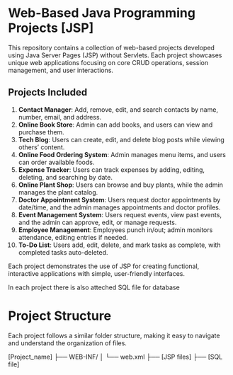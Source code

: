 # Web-Based Java Programming Projects [JSP]

This repository contains a collection of web-based projects developed using Java Server Pages (JSP) without Servlets. Each project showcases unique web applications focusing on core CRUD operations, session management, and user interactions.

## Projects Included

1. **Contact Manager**: Add, remove, edit, and search contacts by name, number, email, and address.
2. **Online Book Store**: Admin can add books, and users can view and purchase them.
3. **Tech Blog**: Users can create, edit, and delete blog posts while viewing others’ content.
4. **Online Food Ordering System**: Admin manages menu items, and users can order available foods.
5. **Expense Tracker**: Users can track expenses by adding, editing, deleting, and searching by date.
6. **Online Plant Shop**: Users can browse and buy plants, while the admin manages the plant catalog.
7. **Doctor Appointment System**: Users request doctor appointments by date/time, and the admin manages appointments and doctor profiles.
8. **Event Management System**: Users request events, view past events, and the admin can approve, edit, or manage requests.
9. **Employee Management**: Employees punch in/out; admin monitors attendance, editing entries if needed.
10. **To-Do List**: Users add, edit, delete, and mark tasks as complete, with completed tasks auto-deleted.

Each project demonstrates the use of JSP for creating functional, interactive applications with simple, user-friendly interfaces.

In each project there is also atteched SQL file for database

# Project Structure

Each project follows a similar folder structure, making it easy to navigate and understand the organization of files.

[Project_name]
├── WEB-INF/
│   └── web.xml
├── [JSP files]
├── [SQL file]